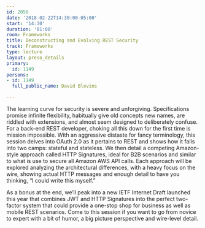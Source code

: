 ```yaml
---
id: 2056
date: '2018-02-22T14:30:00-05:00'
start: '14:30'
duration: '01:00'
room: Frameworks
title: Deconstructing and Evolving REST Security
track: Frameworks
type: lecture
layout: preso_details
primary:
  id: 1149
persons:
- id: 1149
  full_public_name: David Blevins

---
```

The learning curve for security is severe and unforgiving. Specifications promise infinite flexibility, habitually give old concepts new names, are riddled with extensions, and almost seem designed to deliberately confuse. For a back-end REST developer, choking all this down for the first time is mission impossible. With an aggressive distaste for fancy terminology, this session delves into OAuth 2.0 as it pertains to REST and shows how it falls into two camps: stateful and stateless.  We then detail a competing Amazon-style approach called HTTP Signatures, ideal for B2B scenarios and similar to what is use to secure all Amazon AWS API calls.  Each approach will be explored analyzing the architectural differences, with a heavy focus on the wire, showing actual HTTP messages and enough detail to have you thinking, “I could write this myself.”

As a bonus at the end, we’ll peak into a new IETF Internet Draft launched this year that combines JWT and HTTP Signatures into the perfect two-factor system that could provide a one-stop shop for business as well as mobile REST scenarios.  Come to this session if you want to go from novice to expert with a bit of humor, a big picture perspective and wire-level detail.